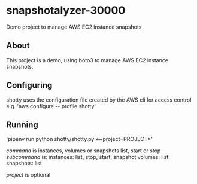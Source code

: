 # snapshotalyzer-30000
Demo project to manage AWS EC2 instance snapshots

## About
This project is a demo, using boto3 to manage AWS EC2 instance snapshots.

## Configuring
shotty uses the configuration file created by the AWS cli for access control e.g.
'aws configure -- profile shotty'

## Running
'pipenv run python shotty/shotty.py <command> <subcommand> <--project=PROJECT>'

*command* is instances, volumes or snapshots list, start or stop
*subcommand* is:
       instances:  list, stop, start, snapshot
       volumes:  list
       snapshots:  list

*project* is optional
